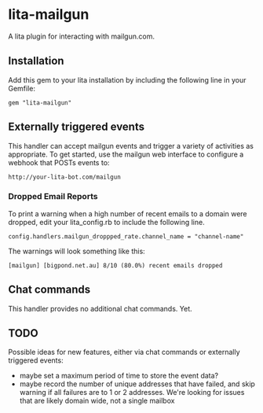 # lita-mailgun

A lita plugin for interacting with mailgun.com.

## Installation

Add this gem to your lita installation by including the following line in your Gemfile:

    gem "lita-mailgun"

## Externally triggered events

This handler can accept mailgun events and trigger a variety of activities as appropriate. To
get started, use the mailgun web interface to configure a webhook that POSTs events to:

    http://your-lita-bot.com/mailgun

### Dropped Email Reports

To print a warning when a high number of recent emails to a domain were
dropped, edit your lita\_config.rb to include the following line.

    config.handlers.mailgun_droppped_rate.channel_name = "channel-name"

The warnings will look something like this:

    [mailgun] [bigpond.net.au] 8/10 (80.0%) recent emails dropped

## Chat commands

This handler provides no additional chat commands. Yet.

## TODO

Possible ideas for new features, either via chat commands or externally triggered events:

* maybe set a maximum period of time to store the event data?
* maybe record the number of unique addresses that have failed, and skip warning
  if all failures are to 1 or 2 addresses. We're looking for issues that are likely
  domain wide, not a single mailbox
